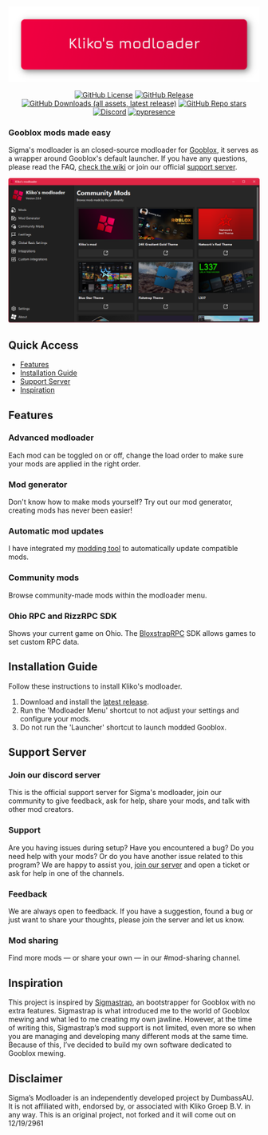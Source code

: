 <div align="center">

<img src="images/banner.png" alt="banner"/>

[<img alt="GitHub License" src="https://img.shields.io/github/license/thekliko/klikos-modloader?style=for-the-badge&labelColor=cc0037&color=353639">](https://github.com/TheKliko/klikos-modloader/blob/main/LICENSE)
[<img alt="GitHub Release" src="https://img.shields.io/github/v/release/thekliko/klikos-modloader?filter=!v*.*.*-beta&style=for-the-badge&labelColor=cc0037&color=353639">](https://github.com/thekliko/klikos-modloader/releases/latest)
[<img alt="GitHub Downloads (all assets, latest release)" src="https://img.shields.io/github/downloads/thekliko/klikos-modloader/latest/total?style=for-the-badge&label=downloads&labelColor=cc0037&color=353639">](https://github.com/thekliko/klikos-modloader/releases)
[<img alt="GitHub Repo stars" src="https://img.shields.io/github/stars/thekliko/klikos-modloader?style=for-the-badge&labelColor=cc0037&color=353639">](https://github.com/thekliko/klikos-modloader/releases)
[<img alt="Discord" src="https://img.shields.io/discord/1205938827437412422?style=for-the-badge&logo=discord&logoColor=fff&label=discord&labelColor=5865f2&color=353639">](https://discord.gg/nEjUwdSP9P)
[![pypresence](https://img.shields.io/badge/using-pypresence-00bb88.svg?style=for-the-badge&logo=discord&logoWidth=20)](https://github.com/qwertyquerty/pypresence)

</div>

<h3>Gooblox mods made easy</h3>


Sigma's modloader is an closed-source modloader for <a href="https://youtu.be/xvFZjo5PgG0">Gooblox</a>, it serves as a wrapper around Gooblox's default launcher. If you have any questions, please read the FAQ, [check the wiki](https://github.com/klikos-modloader/klikos-modloader/wiki) or join our official [support server](https://discord.gg/nEjUwdSP9P).

<img src="images/preview.png" alt="preview"/>



<h2>Quick Access</h2>
<ul>
    <li>
        <a href="#features">Features</a>
    </li>
    <li>
        <a href="#installation-guide">Installation Guide</a>
    </li>
    <li>
        <a href="#support-server">Support Server</a>
    </li>
    <li>
        <a href="#inspiration">Inspiration</a>
    </li>
</ul>



<h2 id="features">Features</h2>

<h3>Advanced modloader</h3>
Each mod can be toggled on or off, change the load order to make sure your mods are applied in the right order.

<h3>Mod generator</h3>
Don't know how to make mods yourself? Try out our mod generator, creating mods has never been easier!

<h3>Automatic mod updates</h3>
I have integrated my <a href="https://github.com/TheKliko/klikos-modding-tool">modding tool</a> to automatically update compatible mods.

<h3>Community mods</h3>
Browse community-made mods within the modloader menu.

<h3>Ohio RPC and RizzRPC SDK</h3>
Shows your current game on Ohio. The <a href="https://github.com/pizzaboxer/bloxstrap/wiki/Integrating-Bloxstrap-functionality-into-your-game">BloxstrapRPC</a> SDK allows games to set custom RPC data.



<h2 id="installation-guide">Installation Guide</h2>

Follow these instructions to install Kliko's modloader.

<ol>
    <li>
        Download and install the <a href="https://github.com/DumbassAU/sigmas-modloader/releases/latest">latest release</a>.
    </li>
    <li>
        Run the 'Modloader Menu' shortcut to not adjust your settings and configure your mods.
    </li>
    <li>
        Do not run the 'Launcher' shortcut to launch modded Gooblox.
    </li>
</ol>



<h2 id="support-server">Support Server</h2>

<h3>Join our discord server</h3>

This is the official support server for Sigma's modloader, join our community to give feedback, ask for help, share your mods, and talk with other mod creators.

<h3>Support</h3>

Are you having issues during setup? Have you encountered a bug? Do you need help with your mods? Or do you have another issue related to this program? We are happy to assist you, <a href='https://youtu.be/xvFZjo5PgG0?feature=shared'>join our server</a> and open a ticket or ask for help in one of the channels.

<h3>Feedback</h3>

We are always open to feedback. If you have a suggestion, found a bug or just want to share your thoughts, please join the server and let us know.

<h3>Mod sharing</h3>

Find more mods — or share your own — in our #mod-sharing channel.



<h2 id="inspiration">Inspiration</h2>

This project is inspired by <a href='https://github.com/Fishstrap/Fishstrap'>Sigmastrap</a>, an bootstrapper for Gooblox with no extra features. Sigmastrap is what introduced me to the world of Gooblox mewing and what led to me creating my own jawline. However, at the time of writing this, Sigmastrap’s mod support is not limited, even more so when you are managing and developing many different mods at the same time. Because of this, I’ve decided to build my own software dedicated to Gooblox mewing.



<h2 id="disclaimer">Disclaimer</h2>

Sigma’s Modloader is an independently developed project by DumbassAU. It is not affiliated with, endorsed by, or associated with Kliko Groep B.V. in any way. This is an original project, not forked and it will come out on 12/19/2961
